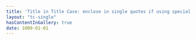```yaml
---
title: 'Title in Title Case: enclose in single quotes if using special characters'
layout: "tc-single"
hasContentInGallery: true
date: 1000-01-01
---
```


